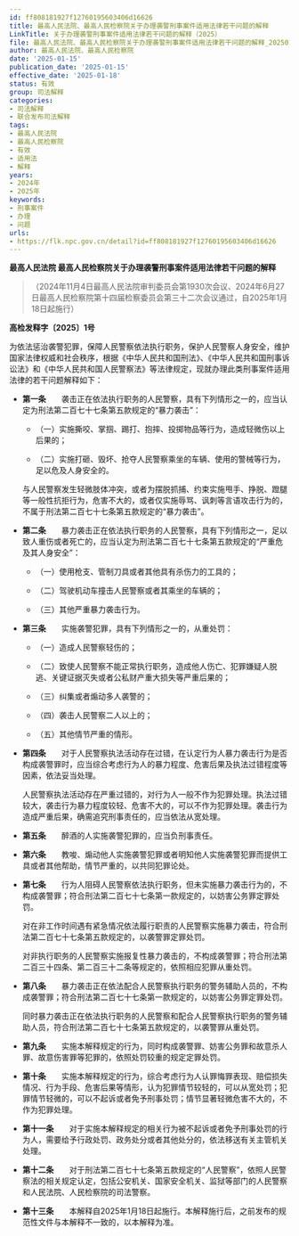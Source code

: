 ```yaml
---
id: ff808181927f12760195603406d16626
title: 最高人民法院、最高人民检察院关于办理袭警刑事案件适用法律若干问题的解释
LinkTitle: 关于办理袭警刑事案件适用法律若干问题的解释（2025）
file: 最高人民法院、最高人民检察院关于办理袭警刑事案件适用法律若干问题的解释_20250115_ff808181927f12760195603406d16626.docx
author: 最高人民法院、最高人民检察院
date: '2025-01-15'
publication_date: '2025-01-15'
effective_date: '2025-01-18'
status: 有效
group: 司法解释
categories:
- 司法解释
- 联合发布司法解释
tags:
- 最高人民法院
- 最高人民检察院
- 有效
- 适用法
- 解释
years:
- 2024年
- 2025年
keywords:
- 刑事案件
- 办理
- 问题
urls:
- https://flk.npc.gov.cn/detail?id=ff808181927f12760195603406d16626
---
```


**最高人民法院 最高人民检察院关于办理袭警刑事案件适用法律若干问题的解释**

> （2024年11月4日最高人民法院审判委员会第1930次会议、2024年6月27日最高人民检察院第十四届检察委员会第三十二次会议通过，自2025年1月18日起施行）

**高检发释字〔2025〕1号**

为依法惩治袭警犯罪，保障人民警察依法执行职务，保护人民警察人身安全，维护国家法律权威和社会秩序，根据《中华人民共和国刑法》、《中华人民共和国刑事诉讼法》和《中华人民共和国人民警察法》等法律规定，现就办理此类刑事案件适用法律的若干问题解释如下：

- **第一条**　　袭击正在依法执行职务的人民警察，具有下列情形之一的，应当认定为刑法第二百七十七条第五款规定的“暴力袭击”：

  - （一）实施撕咬、掌掴、踢打、抱摔、投掷物品等行为，造成轻微伤以上后果的；

  - （二）实施打砸、毁坏、抢夺人民警察乘坐的车辆、使用的警械等行为，足以危及人身安全的。

  与人民警察发生轻微肢体冲突，或者为摆脱抓捕、约束实施甩手、挣脱、蹬腿等一般性抗拒行为，危害不大的，或者仅实施辱骂、讽刺等言语攻击行为的，不属于刑法第二百七十七条第五款规定的“暴力袭击”。

- **第二条**　　暴力袭击正在依法执行职务的人民警察，具有下列情形之一，足以致人重伤或者死亡的，应当认定为刑法第二百七十七条第五款规定的“严重危及其人身安全”：

  - （一）使用枪支、管制刀具或者其他具有杀伤力的工具的；

  - （二）驾驶机动车撞击人民警察或者其乘坐的车辆的；

  - （三）其他严重暴力袭击行为。

- **第三条**　　实施袭警犯罪，具有下列情形之一的，从重处罚：

  - （一）造成人民警察轻伤的；

  - （二）致使人民警察不能正常执行职务，造成他人伤亡、犯罪嫌疑人脱逃、关键证据灭失或者公私财产重大损失等严重后果的；

  - （三）纠集或者煽动多人袭警的；

  - （四）袭击人民警察二人以上的；

  - （五）其他情节严重的情形。

- **第四条**　　对于人民警察执法活动存在过错，在认定行为人暴力袭击行为是否构成袭警罪时，应当综合考虑行为人的暴力程度、危害后果及执法过错程度等因素，依法妥当处理。

  人民警察执法活动存在严重过错的，对行为人一般不作为犯罪处理。执法过错较大，袭击行为暴力程度较轻、危害不大的，可以不作为犯罪处理。袭击行为造成严重后果，确需追究刑事责任的，应当依法从宽处理。

- **第五条**　　醉酒的人实施袭警犯罪的，应当负刑事责任。

- **第六条**　　教唆、煽动他人实施袭警犯罪或者明知他人实施袭警犯罪而提供工具或者其他帮助，情节严重的，以共同犯罪论处。

- **第七条**　　行为人阻碍人民警察依法执行职务，但未实施暴力袭击行为的，不构成袭警罪；符合刑法第二百七十七条第一款规定的，以妨害公务罪定罪处罚。

  对在非工作时间遇有紧急情况依法履行职责的人民警察实施暴力袭击，符合刑法第二百七十七条第五款规定的，以袭警罪定罪处罚。

  对非执行职务的人民警察实施报复性暴力袭击的，不构成袭警罪；符合刑法第二百三十四条、第二百三十二条等规定的，依照相应犯罪从重处罚。

- **第八条**　　暴力袭击正在依法配合人民警察执行职务的警务辅助人员的，不构成袭警罪；符合刑法第二百七十七条第一款规定的，以妨害公务罪定罪处罚。

  同时暴力袭击正在依法执行职务的人民警察和配合人民警察执行职务的警务辅助人员，符合刑法第二百七十七条第五款规定的，以袭警罪从重处罚。

- **第九条**　　实施本解释规定的行为，同时构成袭警罪、妨害公务罪和故意杀人罪、故意伤害罪等犯罪的，依照处罚较重的规定定罪处罚。

- **第十条**　　实施本解释规定的行为，综合考虑行为人认罪悔罪表现、赔偿损失情况、行为手段、危害后果等情形，认为犯罪情节较轻的，可以从宽处罚；犯罪情节轻微的，可以不起诉或者免予刑事处罚；情节显著轻微危害不大的，不作为犯罪处理。

- **第十一条**　　对于实施本解释规定的相关行为被不起诉或者免予刑事处罚的行为人，需要给予行政处罚、政务处分或者其他处分的，依法移送有关主管机关处理。

- **第十二条**　　对于刑法第二百七十七条第五款规定的“人民警察”，依照人民警察法的相关规定认定，包括公安机关、国家安全机关、监狱等部门的人民警察和人民法院、人民检察院的司法警察。

- **第十三条**　　本解释自2025年1月18日起施行。本解释施行后，之前发布的规范性文件与本解释不一致的，以本解释为准。
